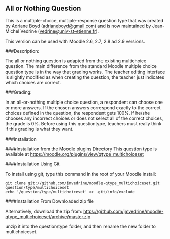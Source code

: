 All or Nothing Question
-----------------------

This is a multiple-choice, multiple-response question type that was created by
Adriane Boyd (adrianeboyd@gmail.com) and is now maintained by Jean-Michel Vedrine (vedrine@univ-st-etienne.fr).

This version can be used with Moodle 2.6, 2.7, 2.8 ad 2.9 versions.

###Description:

The all or nothing question is adapted from the existing multichoice question.
The main difference from the standard Moodle multiple choice question type is
in the way that grading works.
The teacher editing interface is slightly modified as when creating the question, the teacher just
indicates which choices are correct.

###Grading:

In an all-or-nothing multiple choice question, a respondent can choose one or more answers.
If the chosen answers correspond exactly to the correct choices defined in the question, the respondent gets 100%.
If he/she chooses any incorrect choices or does not select all of the correct choices, the grade is 0%.
Before using this questiontype, teachers must really think if this grading is what they want.

###Installation

####Installation from the Moodle plugins Directory
This question type is available at https://moodle.org/plugins/view/qtype_multichoiceset

####Installation Using Git

To install using git, type this command in the
root of your Moodle install:

    git clone git://github.com/jmvedrine/moodle-qtype_multichoiceset.git question/type/multichoiceset
    echo '/question/type/multichoiceset' >> .git/info/exclude

####Installation From Downloaded zip file

Alternatively, download the zip from:
  https://github.com/jmvedrine/moodle-qtype_multichoiceset/archive/master.zip

unzip it into the question/type folder, and then rename the new folder to multichoiceset.
